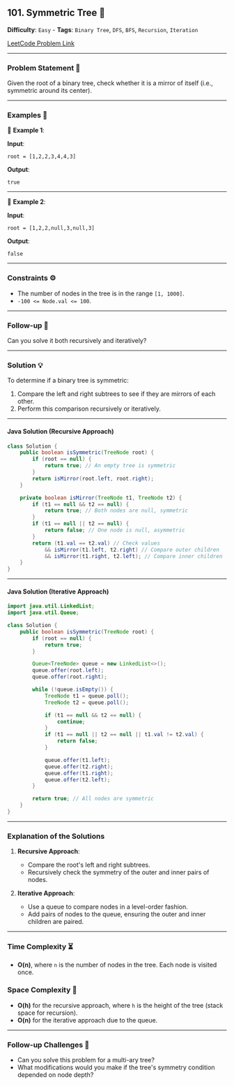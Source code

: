 ## 101. Symmetric Tree 🔗

**Difficulty**: `Easy` - **Tags**: `Binary Tree`, `DFS`, `BFS`, `Recursion`, `Iteration`

[LeetCode Problem Link](https://leetcode.com/problems/symmetric-tree/)

---

### Problem Statement 📜

Given the root of a binary tree, check whether it is a mirror of itself (i.e., symmetric around its center).

---

### Examples 🌟

🔹 **Example 1**:

**Input**:

```plaintext
root = [1,2,2,3,4,4,3]
```

**Output**:

```plaintext
true
```

---

🔹 **Example 2**:

**Input**:

```plaintext
root = [1,2,2,null,3,null,3]
```

**Output**:

```plaintext
false
```

---

### Constraints ⚙️

- The number of nodes in the tree is in the range `[1, 1000]`.
- `-100 <= Node.val <= 100`.

---

### Follow-up 🧐

Can you solve it both recursively and iteratively?

---

### Solution 💡

To determine if a binary tree is symmetric:
1. Compare the left and right subtrees to see if they are mirrors of each other.
2. Perform this comparison recursively or iteratively.

---

#### Java Solution (Recursive Approach)

```java
class Solution {
    public boolean isSymmetric(TreeNode root) {
        if (root == null) {
            return true; // An empty tree is symmetric
        }
        return isMirror(root.left, root.right);
    }

    private boolean isMirror(TreeNode t1, TreeNode t2) {
        if (t1 == null && t2 == null) {
            return true; // Both nodes are null, symmetric
        }
        if (t1 == null || t2 == null) {
            return false; // One node is null, asymmetric
        }
        return (t1.val == t2.val) // Check values
            && isMirror(t1.left, t2.right) // Compare outer children
            && isMirror(t1.right, t2.left); // Compare inner children
    }
}
```

---

#### Java Solution (Iterative Approach)

```java
import java.util.LinkedList;
import java.util.Queue;

class Solution {
    public boolean isSymmetric(TreeNode root) {
        if (root == null) {
            return true;
        }

        Queue<TreeNode> queue = new LinkedList<>();
        queue.offer(root.left);
        queue.offer(root.right);

        while (!queue.isEmpty()) {
            TreeNode t1 = queue.poll();
            TreeNode t2 = queue.poll();

            if (t1 == null && t2 == null) {
                continue;
            }
            if (t1 == null || t2 == null || t1.val != t2.val) {
                return false;
            }

            queue.offer(t1.left);
            queue.offer(t2.right);
            queue.offer(t1.right);
            queue.offer(t2.left);
        }

        return true; // All nodes are symmetric
    }
}
```

---

### Explanation of the Solutions

1. **Recursive Approach**:
   - Compare the root's left and right subtrees.
   - Recursively check the symmetry of the outer and inner pairs of nodes.

2. **Iterative Approach**:
   - Use a queue to compare nodes in a level-order fashion.
   - Add pairs of nodes to the queue, ensuring the outer and inner children are paired.

---

### Time Complexity ⏳

- **O(n)**, where `n` is the number of nodes in the tree. Each node is visited once.

### Space Complexity 💾

- **O(h)** for the recursive approach, where `h` is the height of the tree (stack space for recursion).
- **O(n)** for the iterative approach due to the queue.

---

### Follow-up Challenges 🧐

- Can you solve this problem for a multi-ary tree?
- What modifications would you make if the tree's symmetry condition depended on node depth?